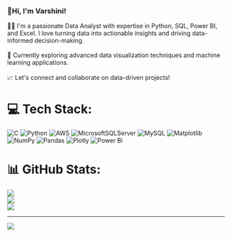 
### 👋Hi, I'm Varshini!

👩‍💻 I'm a passionate Data Analyst with expertise in Python, SQL, Power BI, and Excel. I love turning data into actionable insights and driving data-informed decision-making.<br><br>
🌱 Currently exploring advanced data visualization techniques and machine learning applications.<br><br>
📈 Let's connect and collaborate on data-driven projects!


# 💻 Tech Stack:
![C](https://img.shields.io/badge/c-%2300599C.svg?style=for-the-badge&logo=c&logoColor=white) ![Python](https://img.shields.io/badge/python-3670A0?style=for-the-badge&logo=python&logoColor=ffdd54) ![AWS](https://img.shields.io/badge/AWS-%23FF9900.svg?style=for-the-badge&logo=amazon-aws&logoColor=white) ![MicrosoftSQLServer](https://img.shields.io/badge/Microsoft%20SQL%20Server-CC2927?style=for-the-badge&logo=microsoft%20sql%20server&logoColor=white) ![MySQL](https://img.shields.io/badge/mysql-4479A1.svg?style=for-the-badge&logo=mysql&logoColor=white) ![Matplotlib](https://img.shields.io/badge/Matplotlib-%23ffffff.svg?style=for-the-badge&logo=Matplotlib&logoColor=black) ![NumPy](https://img.shields.io/badge/numpy-%23013243.svg?style=for-the-badge&logo=numpy&logoColor=white) ![Pandas](https://img.shields.io/badge/pandas-%23150458.svg?style=for-the-badge&logo=pandas&logoColor=white) ![Plotly](https://img.shields.io/badge/Plotly-%233F4F75.svg?style=for-the-badge&logo=plotly&logoColor=white) ![Power Bi](https://img.shields.io/badge/power_bi-F2C811?style=for-the-badge&logo=powerbi&logoColor=black)
# 📊 GitHub Stats:
![](https://github-readme-stats.vercel.app/api?username=Varsh-04&theme=dark&hide_border=false&include_all_commits=false&count_private=false)<br/>
![](https://github-readme-streak-stats.herokuapp.com/?user=Varsh-04&theme=dark&hide_border=false)<br/>
![](https://github-readme-stats.vercel.app/api/top-langs/?username=Varsh-04&theme=dark&hide_border=false&include_all_commits=false&count_private=false&layout=compact)

---
[![](https://visitcount.itsvg.in/api?id=Varsh-04&icon=0&color=0)](https://visitcount.itsvg.in)

<!-- Proudly created with GPRM ( https://gprm.itsvg.in ) -->

